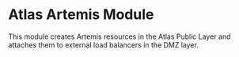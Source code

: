 # Atlas Artemis Module

This module creates Artemis resources in the Atlas Public Layer and attaches them to external load balancers in the
DMZ layer.
